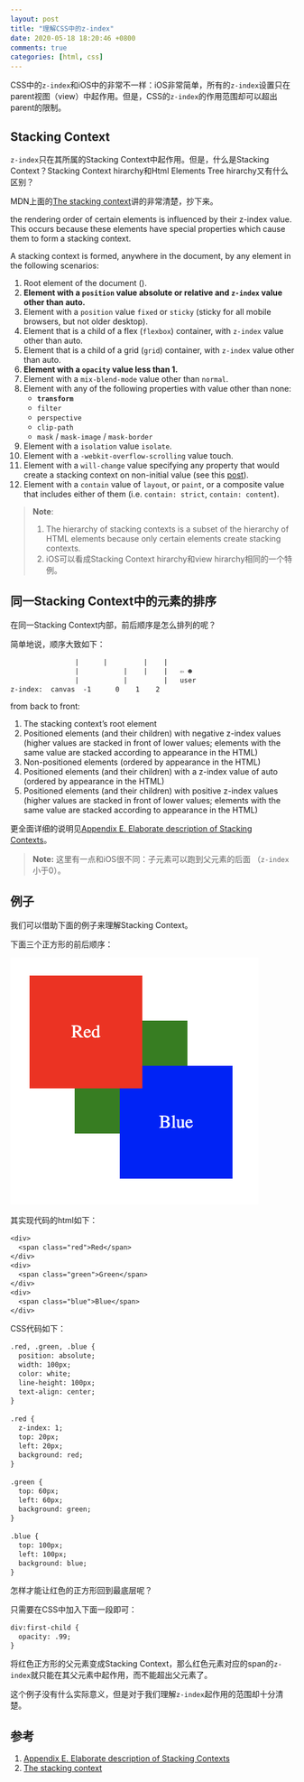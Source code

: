 ```yaml
---
layout: post
title: "理解CSS中的z-index"
date: 2020-05-18 18:20:46 +0800
comments: true
categories: [html, css]
---
```


CSS中的`z-index`和iOS中的非常不一样：iOS非常简单，所有的`z-index`设置只在parent视图（view）中起作用。但是，CSS的`z-index`的作用范围却可以超出parent的限制。

<!-- more -->

## Stacking Context
`z-index`只在其所属的Stacking Context中起作用。但是，什么是Stacking Context？Stacking Context hirarchy和Html Elements Tree hirarchy又有什么区别？

MDN上面的[The stacking context](https://developer.mozilla.org/en-US/docs/Web/CSS/CSS_Positioning/Understanding_z_index/The_stacking_context)讲的非常清楚，抄下来。

the rendering order of certain elements is influenced by their z-index value. This occurs because these elements have special properties which cause them to form a stacking context.

A stacking context is formed, anywhere in the document, by any element in the following scenarios:

1. Root element of the document (<html>).
2. **Element with a `position` value absolute or relative and `z-index` value other than auto.**
3. Element with a `position` value `fixed` or `sticky` (sticky for all mobile browsers, but not older desktop).
4. Element that is a child of a flex (`flexbox`) container, with `z-index` value other than auto.
5. Element that is a child of a grid (`grid`) container, with `z-index` value other than auto.
6. **Element with a `opacity` value less than 1.**
7. Element with a `mix-blend-mode` value other than `normal`.
8. Element with any of the following properties with value other than none:
    * **`transform`**
    * `filter`
    * `perspective`
    * `clip-path`
    * `mask` / `mask-image` / `mask-border`
9. Element with a `isolation` value `isolate`.
10. Element with a `-webkit-overflow-scrolling` value touch.
11. Element with a `will-change` value specifying any property that would create a stacking context on non-initial value (see this [post](https://dev.opera.com/articles/css-will-change-property/)).
12. Element with a `contain` value of `layout`, or `paint`, or a composite value that includes either of them (i.e. `contain: strict`, `contain: content`).


> **Note**: 
> 1. The hierarchy of stacking contexts is a subset of the hierarchy of HTML elements because only certain elements create stacking contexts.
> 2. iOS可以看成Stacking Context hirarchy和view hirarchy相同的一个特例。
## 同一Stacking Context中的元素的排序

在同一Stacking Context内部，前后顺序是怎么排列的呢？

简单地说，顺序大致如下：
```
                |      |         |    |
                |           |    |    |   ⇦ ☻
                |           |         |   user
z-index:  canvas  -1	  0    1    2
```

from back to front:

1. The stacking context’s root element
2. Positioned elements (and their children) with negative z-index values (higher values are stacked in front of lower values; elements with the same value are stacked according to appearance in the HTML)
3. Non-positioned elements (ordered by appearance in the HTML)
4. Positioned elements (and their children) with a z-index value of auto (ordered by appearance in the HTML)
5. Positioned elements (and their children) with positive z-index values (higher values are stacked in front of lower values; elements with the same value are stacked according to appearance in the HTML)

更全面详细的说明见[Appendix E. Elaborate description of Stacking Contexts](https://www.w3.org/TR/CSS2/zindex.html)。

> **Note:**
> 这里有一点和iOS很不同：子元素可以跑到父元素的后面 （`z-index`小于0）。

## 例子
我们可以借助下面的例子来理解Stacking Context。

下面三个正方形的前后顺序：

![](/images/CSS_zIndex.png)

其实现代码的html如下：

```
<div>
  <span class="red">Red</span>
</div>
<div>
  <span class="green">Green</span>
</div>
<div>
  <span class="blue">Blue</span>
</div>
```

CSS代码如下：

```
.red, .green, .blue {
  position: absolute;
  width: 100px;
  color: white;
  line-height: 100px;
  text-align: center;
}

.red {
  z-index: 1;
  top: 20px;
  left: 20px;
  background: red;
}

.green {
  top: 60px;
  left: 60px;
  background: green;
}

.blue {
  top: 100px;
  left: 100px;
  background: blue;
}
```

怎样才能让红色的正方形回到最底层呢？

只需要在CSS中加入下面一段即可：

```
div:first-child {
  opacity: .99;
}
```

将红色正方形的父元素变成Stacking Context，那么红色元素对应的span的`z-index`就只能在其父元素中起作用，而不能超出父元素了。

这个例子没有什么实际意义，但是对于我们理解`z-index`起作用的范围却十分清楚。

## 参考

1. [Appendix E. Elaborate description of Stacking Contexts](https://www.w3.org/TR/CSS2/zindex.html)
2. [The stacking context](https://developer.mozilla.org/en-US/docs/Web/CSS/CSS_Positioning/Understanding_z_index/The_stacking_context)
